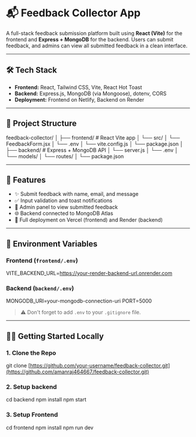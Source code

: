 # 📬 Feedback Collector App

A full-stack feedback submission platform built using **React (Vite)** for the frontend and **Express + MongoDB** for the backend. Users can submit feedback, and admins can view all submitted feedback in a clean interface.

---

## 🛠 Tech Stack

- **Frontend:** React, Tailwind CSS, Vite, React Hot Toast
- **Backend:** Express.js, MongoDB (via Mongoose), dotenv, CORS
- **Deployment:** Frontend on Netlify, Backend on Render

---

## 📁 Project Structure

feedback-collector/ │ ├── frontend/ # React Vite app │ └── src/ │ └── FeedbackForm.jsx │ └── .env │ └── vite.config.js │ └── package.json │ ├── backend/ # Express + MongoDB API │ └── server.js │ └── .env │ └── models/ │ └── routes/ │ └── package.json


---

## 🚀 Features

- ✨ Submit feedback with name, email, and message
- ✅ Input validation and toast notifications
- 🔐 Admin panel to view submitted feedback
- 🌐 Backend connected to MongoDB Atlas
- 📡 Full deployment on Vercel (frontend) and Render (backend)

---

## 🔧 Environment Variables

### Frontend (`frontend/.env`)
VITE_BACKEND_URL=https://your-render-backend-url.onrender.com


### Backend (`backend/.env`)
MONGODB_URI=your-mongodb-connection-uri PORT=5000


> ⚠️ Don't forget to add `.env` to your `.gitignore` file.

---

## 🧑‍💻 Getting Started Locally

### 1. Clone the Repo
git clone [https://github.com/your-username/feedback-collector.git](https://github.com/amanraj464667/feedback-collector.git)

### 2. Setup backend
cd backend
npm install
npm start

### 3. Setup Frontend
cd frontend
npm install
npm run dev




